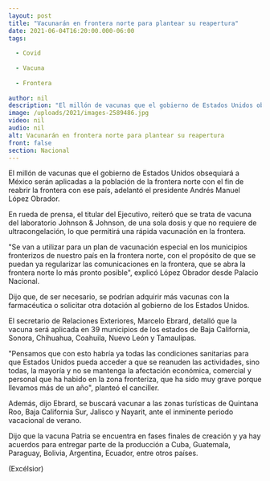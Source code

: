 ```yaml
---
layout: post
title: "Vacunarán en frontera norte para plantear su reapertura"
date: 2021-06-04T16:20:00.000-06:00
tags:
  
  - Covid
  
  - Vacuna
  
  - Frontera
  
author: nil
description: "El millón de vacunas que el gobierno de Estados Unidos obsequiará a México serán aplicadas a la población de la frontera norte"
image: /uploads/2021/images-2589486.jpg
video: nil
audio: nil
alt: Vacunarán en frontera norte para plantear su reapertura
front: false
section: Nacional
---
```


El millón de vacunas que el gobierno de Estados Unidos obsequiará a México serán aplicadas a la población de la frontera norte con el fin de reabrir la frontera con ese país, adelantó el presidente Andrés Manuel López Obrador. 

En rueda de prensa, el titular del Ejecutivo, reiteró que se trata de vacuna del laboratorio Johnson & Johnson, de una sola dosis y que no requiere de ultracongelación, lo que permitirá una rápida vacunación en la frontera.

"Se van a utilizar para un plan de vacunación especial en los municipios fronterizos de nuestro país en la frontera norte, con el propósito de que se puedan ya regularizar las comunicaciones en la frontera, que se abra la frontera norte lo más pronto posible", explicó López Obrador desde Palacio Nacional.

Dijo que, de ser necesario, se podrían adquirir más vacunas con la farmacéutica o solicitar otra dotación al gobierno de los Estados Unidos.

El secretario de Relaciones Exteriores, Marcelo Ebrard, detalló que la vacuna será aplicada en 39 municipios de los estados de Baja California, Sonora, Chihuahua, Coahuila, Nuevo León y Tamaulipas.

"Pensamos que con esto habría ya todas las condiciones sanitarias para que Estados Unidos pueda acceder a que se reanuden las actividades, sino todas, la mayoría y no se mantenga la afectación económica, comercial y personal que ha habido en la zona fronteriza, que ha sido muy grave porque llevamos más de un año", planteó el canciller.

Además, dijo Ebrard, se buscará vacunar a las zonas turísticas de Quintana Roo, Baja California Sur, Jalisco y Nayarit, ante el inminente periodo vacacional de verano.

Dijo que la vacuna Patria se encuentra en fases finales de creación y ya hay acuerdos para entregar parte de la producción a Cuba, Guatemala, Paraguay, Bolivia, Argentina, Ecuador, entre otros países.

(Excélsior)